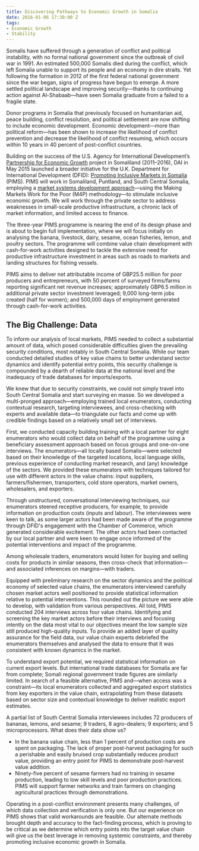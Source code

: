 ```yaml
---
title: Discovering Pathways to Economic Growth in Somalia
date: 2016-01-06 17:30:00 Z
tags:
- Economic Growth
- Stability
---
```


Somalis have suffered through a generation of conflict and political instability, with no formal national government since the outbreak of civil war in 1991. An estimated 500,000 Somalis died during the conflict, which left Somalia unable to support its people and an economy in dire straits. Yet following the formation in 2012 of the first federal national government since the war began, signs of progress have begun to emerge. A more settled political landscape and improving security—thanks to continuing action against Al-Shabaab—have seen Somalia graduate from a failed to a fragile state.

Donor programs in Somalia that previously focused on humanitarian aid, peace building, conflict resolution, and political settlement are now shifting to include economic development. Economic development—more than political reform—has been shown to increase the likelihood of conflict prevention and decrease the likelihood of conflict resuming, which occurs within 10 years in 40 percent of post-conflict countries.

Building on the success of the U.S. Agency for International Development’s [Partnership for Economic Growth](http://dai.com/our-work/projects/somalia%E2%80%94partnership-economic-growth) project in Somaliland (2011–2016), DAI in May 2015 launched a broader initiative for the U.K. Department for International Development (DFID): [Promoting Inclusive Markets in Somalia](http://dai.com/our-work/projects/somalia%E2%80%94promoting-inclusive-markets-somalia) (PIMS). PIMS will work in Somaliland, Puntland, and South Central Somalia, employing a [market systems development approach](http://dai-global-developments.com/articles/market-systems-development-a-primer-on-pro-poor-programming/)—using the Making Markets Work for the Poor (M4P) methodology—to stimulate inclusive economic growth. We will work through the private sector to address weaknesses in small-scale productive infrastructure, a chronic lack of market information, and limited access to finance.

The three-year PIMS programme is nearing the end of its design phase and is about to begin full implementation, where we will focus initially on analysing the banana, livestock, dairy, sesame, ocean fisheries, lemon, and poultry sectors. The programme will combine value chain development with cash-for-work activities designed to tackle the extensive need for productive infrastructure investment in areas such as roads to markets and landing structures for fishing vessels.

PIMS aims to deliver net attributable income of GBP25.5 million for poor producers and entrepreneurs, with 50 percent of surveyed firms/farms reporting significant net revenue increases; approximately GBP6.5 million in additional private sector investment leveraged; 9,000 long-term jobs created (half for women); and 500,000 days of employment generated through cash-for-work activities.

## The Big Challenge: Data

To inform our analysis of local markets, PIMS needed to collect a substantial amount of data, which posed considerable difficulties given the prevailing security conditions, most notably in South Central Somalia. While our team conducted detailed studies of key value chains to better understand sector dynamics and identify potential entry points, this security challenge is compounded by a dearth of reliable data at the national level and the inadequacy of trade databases for imports/exports.

We knew that due to security constraints, we could not simply travel into South Central Somalia and start surveying en masse. So we developed a multi-pronged approach—employing trained local enumerators, conducting contextual research, targeting interviewees, and cross-checking with experts and available data—to triangulate our facts and come up with credible findings based on a relatively small set of interviews.


First, we conducted capacity building training with a local partner for eight enumerators who would collect data on behalf of the programme using a beneficiary assessment approach based on focus groups and one-on-one interviews. The enumerators—all locally based Somalis—were selected based on their knowledge of the targeted locations, local language skills, previous experience of conducting market research, and (any) knowledge of the sectors. We provided these enumerators with techniques tailored for use with different actors in the value chains: input suppliers, farmers/fishermen, transporters, cold store operators, market owners, wholesalers, and exporters.

Through unstructured, conversational interviewing techniques, our enumerators steered receptive producers, for example, to provide information on production costs (inputs and labour). The interviewees were keen to talk, as some larger actors had been made aware of the programme through DFID's engagement with the Chamber of Commerce, which generated considerable excitement. The other actors had been contacted by our local partner and were keen to engage once informed of the potential interventions and impact of the programme.

Among wholesale traders, enumerators would listen for buying and selling costs for products in similar seasons, then cross-check that information—and associated inferences on margins—with traders.


Equipped with preliminary research on the sector dynamics and the political economy of selected value chains, the enumerators interviewed carefully chosen market actors well positioned to provide statistical information relative to potential interventions. This rounded out the picture we were able to develop, with validation from various perspectives. All told, PIMS conducted 204 interviews across four value chains. Identifying and screening the key market actors before their interviews and focusing intently on the data most vital to our objectives meant the low sample size still produced high-quality inputs. To provide an added layer of quality assurance for the field data, our value chain experts debriefed the enumerators themselves and analysed the data to ensure that it was consistent with known dynamics in the market.

To understand export potential, we required statistical information on current export levels. But international trade databases for Somalia are far from complete; Somali regional government trade figures are similarly limited. In search of a feasible alternative, PIMS and—when access was a constraint—its local enumerators collected and aggregated export statistics from key exporters in the value chain, extrapolating from these datasets based on sector size and contextual knowledge to deliver realistic export estimates.

<aside>A partial list of South Central Somalia interviewees includes 72 producers of bananas, lemons, and sesame; 9 traders, 8 agro-dealers; 9 exporters; and 5 microprocessors. What does their data show us?

* In the banana value chain, less than 1 percent of production costs are spent on packaging. The lack of proper post-harvest packaging for such a perishable and easily bruised crop substantially reduces product value, providing an entry point for PIMS to demonstrate post-harvest value addition.
* Ninety-five percent of sesame farmers had no training in sesame production, leading to low skill levels and poor production practices. PIMS will support farmer networks and train farmers on changing agricultural practices through demonstrations.
</aside>

Operating in a post-conflict environment presents many challenges, of which data collection and verification is only one. But our experience on PIMS shows that valid workarounds are feasible. Our alternate methods brought depth and accuracy to the fact-finding process, which is proving to be critical as we determine which entry points into the target value chain will give us the best leverage in removing systemic constraints, and thereby promoting inclusive economic growth in Somalia.
